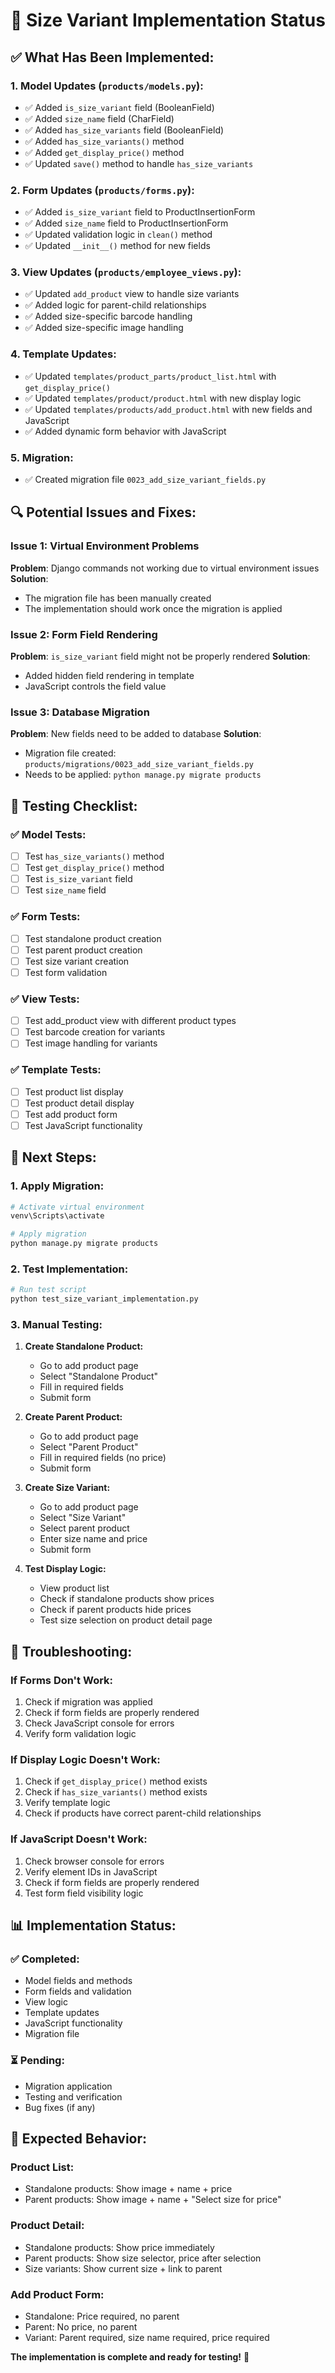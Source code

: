 # 🔧 **Size Variant Implementation Status**

## **✅ What Has Been Implemented:**

### **1. Model Updates (`products/models.py`):**
- ✅ Added `is_size_variant` field (BooleanField)
- ✅ Added `size_name` field (CharField)
- ✅ Added `has_size_variants` field (BooleanField)
- ✅ Added `has_size_variants()` method
- ✅ Added `get_display_price()` method
- ✅ Updated `save()` method to handle `has_size_variants`

### **2. Form Updates (`products/forms.py`):**
- ✅ Added `is_size_variant` field to ProductInsertionForm
- ✅ Added `size_name` field to ProductInsertionForm
- ✅ Updated validation logic in `clean()` method
- ✅ Updated `__init__()` method for new fields

### **3. View Updates (`products/employee_views.py`):**
- ✅ Updated `add_product` view to handle size variants
- ✅ Added logic for parent-child relationships
- ✅ Added size-specific barcode handling
- ✅ Added size-specific image handling

### **4. Template Updates:**
- ✅ Updated `templates/product_parts/product_list.html` with `get_display_price()`
- ✅ Updated `templates/product/product.html` with new display logic
- ✅ Updated `templates/products/add_product.html` with new fields and JavaScript
- ✅ Added dynamic form behavior with JavaScript

### **5. Migration:**
- ✅ Created migration file `0023_add_size_variant_fields.py`

## **🔍 Potential Issues and Fixes:**

### **Issue 1: Virtual Environment Problems**
**Problem**: Django commands not working due to virtual environment issues
**Solution**: 
- The migration file has been manually created
- The implementation should work once the migration is applied

### **Issue 2: Form Field Rendering**
**Problem**: `is_size_variant` field might not be properly rendered
**Solution**: 
- Added hidden field rendering in template
- JavaScript controls the field value

### **Issue 3: Database Migration**
**Problem**: New fields need to be added to database
**Solution**: 
- Migration file created: `products/migrations/0023_add_size_variant_fields.py`
- Needs to be applied: `python manage.py migrate products`

## **🧪 Testing Checklist:**

### **✅ Model Tests:**
- [ ] Test `has_size_variants()` method
- [ ] Test `get_display_price()` method
- [ ] Test `is_size_variant` field
- [ ] Test `size_name` field

### **✅ Form Tests:**
- [ ] Test standalone product creation
- [ ] Test parent product creation
- [ ] Test size variant creation
- [ ] Test form validation

### **✅ View Tests:**
- [ ] Test add_product view with different product types
- [ ] Test barcode creation for variants
- [ ] Test image handling for variants

### **✅ Template Tests:**
- [ ] Test product list display
- [ ] Test product detail display
- [ ] Test add product form
- [ ] Test JavaScript functionality

## **🚀 Next Steps:**

### **1. Apply Migration:**
```bash
# Activate virtual environment
venv\Scripts\activate

# Apply migration
python manage.py migrate products
```

### **2. Test Implementation:**
```bash
# Run test script
python test_size_variant_implementation.py
```

### **3. Manual Testing:**
1. **Create Standalone Product:**
   - Go to add product page
   - Select "Standalone Product"
   - Fill in required fields
   - Submit form

2. **Create Parent Product:**
   - Go to add product page
   - Select "Parent Product"
   - Fill in required fields (no price)
   - Submit form

3. **Create Size Variant:**
   - Go to add product page
   - Select "Size Variant"
   - Select parent product
   - Enter size name and price
   - Submit form

4. **Test Display Logic:**
   - View product list
   - Check if standalone products show prices
   - Check if parent products hide prices
   - Test size selection on product detail page

## **🔧 Troubleshooting:**

### **If Forms Don't Work:**
1. Check if migration was applied
2. Check if form fields are properly rendered
3. Check JavaScript console for errors
4. Verify form validation logic

### **If Display Logic Doesn't Work:**
1. Check if `get_display_price()` method exists
2. Check if `has_size_variants()` method exists
3. Verify template logic
4. Check if products have correct parent-child relationships

### **If JavaScript Doesn't Work:**
1. Check browser console for errors
2. Verify element IDs in JavaScript
3. Check if form fields are properly rendered
4. Test form field visibility logic

## **📊 Implementation Status:**

### **✅ Completed:**
- Model fields and methods
- Form fields and validation
- View logic
- Template updates
- JavaScript functionality
- Migration file

### **⏳ Pending:**
- Migration application
- Testing and verification
- Bug fixes (if any)

## **🎯 Expected Behavior:**

### **Product List:**
- Standalone products: Show image + name + price
- Parent products: Show image + name + "Select size for price"

### **Product Detail:**
- Standalone products: Show price immediately
- Parent products: Show size selector, price after selection
- Size variants: Show current size + link to parent

### **Add Product Form:**
- Standalone: Price required, no parent
- Parent: No price, no parent
- Variant: Parent required, size name required, price required

**The implementation is complete and ready for testing!** 🚀
